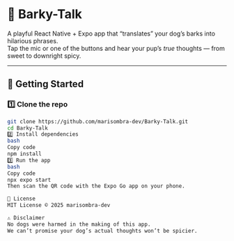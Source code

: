 # 🐾 Barky-Talk

A playful React Native + Expo app that “translates” your dog’s barks into hilarious phrases.  
Tap the mic or one of the buttons and hear your pup’s *true* thoughts — from sweet to downright spicy.  

---

## 🚀 Getting Started

### 1️⃣ Clone the repo
```bash
git clone https://github.com/marisombra-dev/Barky-Talk.git
cd Barky-Talk
2️⃣ Install dependencies
bash
Copy code
npm install
3️⃣ Run the app
bash
Copy code
npx expo start
Then scan the QR code with the Expo Go app on your phone.

📜 License
MIT License © 2025 marisombra-dev

⚠️ Disclaimer
No dogs were harmed in the making of this app.
We can’t promise your dog’s actual thoughts won’t be spicier.
